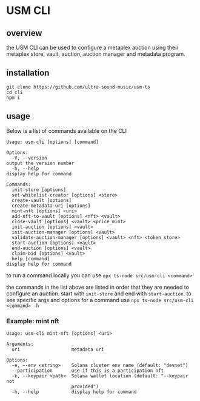 # USM CLI

## overview

the USM CLI can be used to configure a metaplex auction using their metaplex store, vault, auction, auction manager and metadata program.

## installation 

```
git clone https://github.com/ultra-sound-music/usm-ts
cd cli
npm i
```

## usage

Below is a list of commands available on the CLI 

```
Usage: usm-cli [options] [command]

Options:
  -V, --version                                                   output the version number
  -h, --help                                                      display help for command

Commands:
  init-store [options]
  set-whitelist-creator [options] <store>
  create-vault [options]
  create-metadata-uri [options]
  mint-nft [options] <uri>
  add-nft-to-vault [options] <nft> <vault>
  close-vault [options] <vault> <price_mint>
  init-auction [options] <vault>
  init-auction-manager [options] <vault>
  validate-auction-manager [options] <vault> <nft> <token_store>
  start-auction [options] <vault>
  end-auction [options] <vault>
  claim-bid [options] <vault>
  help [command]                                                  display help for command
  ```

to run a command locally you can use `npx ts-node src/usm-cli <command>`

the commands in the list above are listed in order that they are needed to configure an auction. start with `init-store` and end with `start-auction`. to see specific args and options for a command use `npx ts-node src/usm-cli <command> -h`

### Example: mint nft

```
Usage: usm-cli mint-nft [options] <uri>

Arguments:
  uri                   metadata uri

Options:
  -e, --env <string>    Solana cluster env name (default: "devnet")
  --participation       use if this is a participation nft
  -k, --keypair <path>  Solana wallet location (default: "--keypair not
                        provided")
  -h, --help            display help for command

```





